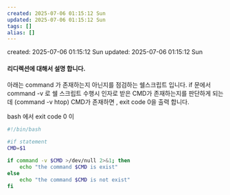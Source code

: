 ```yaml
---
created: 2025-07-06 01:15:12 Sun
updated: 2025-07-06 01:15:12 Sun
tags: []
alias: []
---
```


created: 2025-07-06 01:15:12 Sun
updated: 2025-07-06 01:15:12 Sun

#### 리디렉션에 대해서 설명 합니다.


아래는 command 가 존재하는지 아닌지를 점검하는 쉘스크립트 입니다. 
if  문에서 command -v 로 쉘 스크립트 수행시 인자로 받은 CMD가 존재하는지를 판단하게 되는데 (command -v htop)
CMD가 존재하면 , exit code 0을 출력 합니다.

bash 에서 exit code 0 이 


```sh
#!/bin/bash

#if statement
CMD=$1

if command -v $CMD >/dev/null 2>&1; then
    echo "the command $CMD is exist"
else
    echo "the command $CMD is not exist"
fi
```
